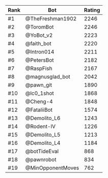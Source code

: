 Rank|Bot|Rating
---|---|---
#1|@TheFreshman1902|2246
#2|@ToromBot|2246
#3|@YoBot_v2|2223
#4|@faith_bot|2220
#5|@Intron014|2211
#6|@PetersBot|2182
#7|@RaspFish|2167
#8|@magnusglad_bot|2042
#9|@pawn_git|1890
#10|@lc0_1shot|1868
#11|@Cheng-4|1848
#12|@FataliiBot|1574
#13|@Demolito_L6|1243
#14|@Rodent-IV|1226
#15|@Demolito_L5|1213
#16|@Demolito_L4|1184
#17|@botTideEval|868
#18|@pawnrobot|834
#19|@MinOpponentMoves|762
